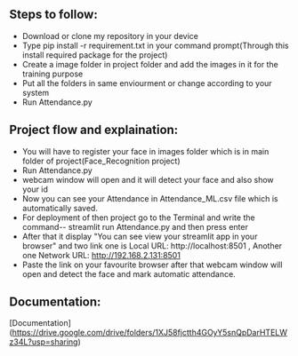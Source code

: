 
## Steps to follow:
* Download or clone my repository in your device
* Type pip install -r requirement.txt in your command prompt(Through this install required package for the project)
* Create a image folder in project folder and add the images in it for the training purpose
* Put all the folders in same enviourment or change according to your system
* Run Attendance.py
## Project flow and explaination:
* You will have to register your face in images folder which is in main folder of project(Face_Recognition project)
* Run Attendance.py
* webcam window will open and it will detect your face and also show your id
* Now you can see your Attendance in Attendance_ML.csv file which is automatically saved.
* For deployment of then project go to the Terminal and write the command-- streamlit run Attendance.py and then press enter
* After that it display "You can see view your streamlit app in your browser" and two link one is Local URL: http://localhost:8501 , Another one Network URL: http://192.168.2.131:8501
* Paste the link on your favourite browser after that webcam window will open and detect the face and mark automatic attendance.
## Documentation:

[Documentation] (https://drive.google.com/drive/folders/1XJ58fjctth4GOyY5snQpDarHTELWz34L?usp=sharing)

